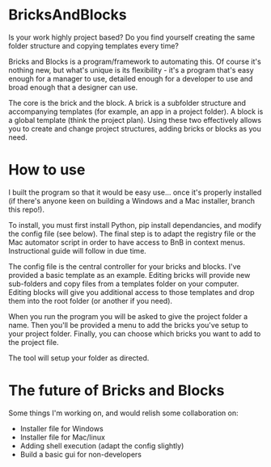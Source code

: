 # BricksAndBlocks
Is your work highly project based? Do you find yourself creating the same folder structure and copying templates every time?

Bricks and Blocks is a program/framework to automating this. Of course it's nothing new, but what's unique is its flexibility - it's a program that's easy enough for a manager to use, detailed enough for a developer to use and broad enough that a designer can use.

The core is the brick and the block. A brick is a subfolder structure and accompanying templates (for example, an app in a project folder). A block is a global template (think the project plan). Using these two effectively allows you to create and change project structures, adding bricks or blocks as you need.

# How to use
I built the program so that it would be easy use... once it's properly installed (if there's anyone keen on building a Windows and a Mac installer, branch this repo!).

To install, you must first install Python, pip install dependancies, and modify the config file (see below). The final step is to adapt the registry file or the Mac automator script in order to have access to BnB in context menus. Instructional guide will follow in due time.

The config file is the central controller for your bricks and blocks. I've provided a basic template as an example. Editing bricks will provide new sub-folders and copy files from a templates folder on your computer. Editing blocks will give you additional access to those templates and drop them into the root folder (or another if you need). 

When you run the program you will be asked to give the project folder a name. Then you'll be provided a menu to add the bricks you've setup to your project folder. Finally, you can choose which bricks you want to add to the project file.

The tool will setup your folder as directed.

# The future of Bricks and Blocks
Some things I'm working on, and would relish some collaboration on:
- Installer file for Windows
- Installer file for Mac/linux
- Adding shell execution (adapt the config slightly)
- Build a basic gui for non-developers
